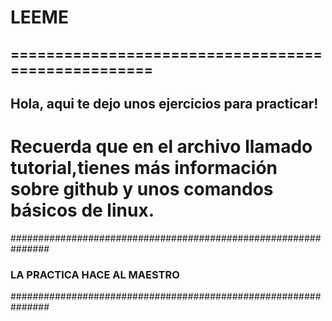 # LEEME
===================================================
---------------------------------------------------
Hola, aqui te dejo unos ejercicios para practicar! 
---------------------------------------------------
Recuerda que en el archivo llamado tutorial,tienes más
información sobre github y unos comandos básicos de linux.
===============================================================
###############################################################
###               LA PRACTICA HACE AL MAESTRO               ###
###############################################################
